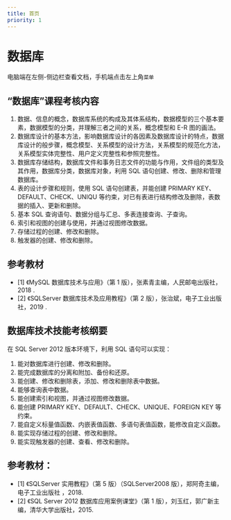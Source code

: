 ```yaml
---
title: 首页
priority: 1
---
```


# 数据库

电脑端在左侧-侧边栏查看文档，手机端点击左上角`菜单`

## “数据库”课程考核内容

1. 数据、信息的概念，数据库系统的构成及其体系结构，数据模型的三个基本要素，数据模型的分类，并理解三者之间的关系，概念模型和 E-R 图的画法。
2. 数据库设计的基本方法，影响数据库设计的各因素及数据库设计的特点，数据库设计的般步骤，概念模型、关系模型的设计方法，关系模型的规范化方法，关系模型实体完整性、用户定义完整性和参照完整性。
3. 数据库存储结构，数据库文件和事务日志文件的功能与作用，文件组的类型及其作用，数据库分类，数据库对象，利用 SQL 语句创建、修改、删除和管理数据库。
4. 表的设计步骤和规则，使用 SQL 语句创建表，并能创建 PRIMARY KEY、DEFAULT、CHECK、UNIQU 等约束，对已有表进行结构修改及删除，表数据的插入、更新和删除。
5. 基本 SQL 查询语句、数据分组与汇总、多表连接查询、子查询。
6. 索引和视图的创建与使用，并通过视图修改数据。
7. 存储过程的创建、修改和删除。
8. 触发器的创建、修改和删除。

## 参考教材

- [1] 《MySQL 数据库技术与应用》（第 1 版），张素青主编，人民邮电出版社，2018 .
- [2] 《SQLServer 数据库技术及应用教程》（第 2 版），张治斌，电子工业出版社，2019 .

## 数据库技术技能考核纲要

在 SQL Server 2012 版本环境下，利用 SQL 语句可以实现：
1. 能对数据库进行创建、修改和删除。
2. 能完成数据库的分离和附加、备份和还原。
3. 能创建、修改和删除表，添加、修改和删除表中数据。
4. 能够查询表中数据。
5. 能创建索引和视图，并通过视图修改数据。
6. 能创建 PRIMARY KEY、DEFAULT、CHECK、UNIQUE、FOREIGN KEY 等约束。
7. 能自定义标量值函数、内嵌表值函数、多语句表值函数，能修改自定义函数。
8. 能实现存储过程的创建、修改和删除。
9. 能实现触发器的创建、查看、修改和删除。

## 参考教材：

- [1] 《SQLServer 实用教程》（第 5 版）（SQLServer2008 版），郑阿奇主编，电子工业出版社 ，2018.
- [2] 《SQL Server 2012 数据库应用案例课堂》（第 1 版），刘玉红，郭广新主编，清华大学出版社，2015.